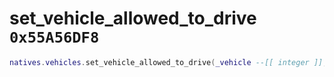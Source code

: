 # set_vehicle_allowed_to_drive `0x55A56DF8`

```lua
natives.vehicles.set_vehicle_allowed_to_drive(_vehicle --[[ integer ]], _allowed --[[ boolean ]])
```